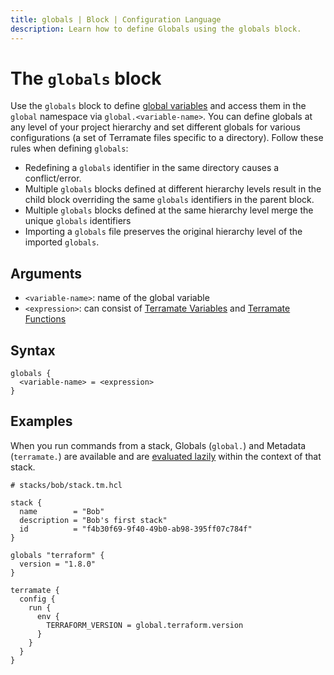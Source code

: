 ```yaml
---
title: globals | Block | Configuration Language
description: Learn how to define Globals using the globals block.
---
```


# The `globals` block

Use the `globals` block to define [global variables](../variables/globals.md) and access them in the `global` namespace via `global.<variable-name>`. You can define globals at any level of your project hierarchy and set different globals for various configurations (a set of Terramate files specific to a directory). 
Follow these rules when defining `globals`:

- Redefining a `globals` identifier in the same directory causes a conflict/error.
- Multiple `globals` blocks defined at different hierarchy levels result in the child block overriding the same `globals` identifiers in the parent block.
- Multiple `globals` blocks defined at the same hierarchy level merge the unique `globals` identifiers
- Importing a `globals` file preserves the original hierarchy level of the imported `globals`.

## Arguments

- `<variable-name>`: name of the global variable
- `<expression>`: can consist of [Terramate Variables](../variables/index.md) and [Terramate Functions](../functions/index.md)

## Syntax

```hcl
globals {
  <variable-name> = <expression>
}
```

## Examples

When you run commands from a stack, Globals (`global.`) and Metadata (`terramate.`) are available and are [evaluated lazily](../variables/globals.md#lazy-evaluation) within the context of that stack.

```hcl
# stacks/bob/stack.tm.hcl

stack {
  name        = "Bob"
  description = "Bob's first stack"
  id          = "f4b30f69-9f40-49b0-ab98-395ff07c784f"
}

globals "terraform" {
  version = "1.8.0"
}

terramate {
  config {
    run {
      env {
        TERRAFORM_VERSION = global.terraform.version
      }
    }
  }
}
```
